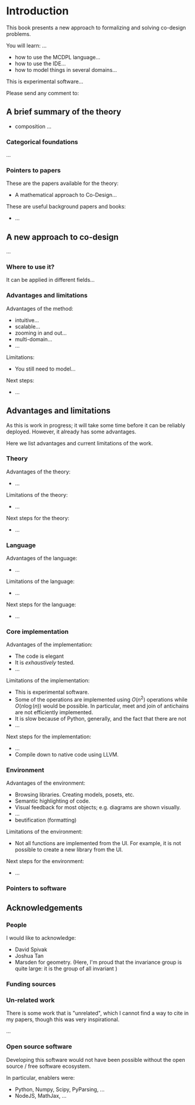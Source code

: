 # Introduction

This book presents a new approach to formalizing and solving
co-design problems.


You will learn: ...

* how to use the MCDPL language...
* how to use the IDE...
* how to model things in several domains...

This is experimental software...

Please send any comment to:

## A brief summary of the theory

* composition ...

### Categorical foundations

...

### Pointers to papers

These are the papers available for the theory:

* A mathematical approach to Co-Design...

These are useful background papers and books:

* ...

## A new approach to co-design

...


### Where to use it?

It can be applied in different fields...

### Advantages and limitations

Advantages of the method:

* intuitive...
* scalable...
* zooming in and out...
* multi-domain...
* ...

Limitations:

* You still need to model...

Next steps:

* ...

## Advantages and limitations

As this is work in progress; it will take some time before it
can be reliably deployed. However, it already has some advantages.

Here we list advantages and current limitations of the work.

### Theory

Advantages of the theory:

* ...

Limitations of the theory:

* ...

Next steps for the theory:

* ...

### Language

Advantages of the language:

* ...

Limitations of the language:

* ...

Next steps for the language:

* ...

### Core implementation

Advantages of the implementation:

* The code is elegant
* It is *exhaustively* tested.
* ...

Limitations of the implementation:

* This is experimental software.
* Some of the operations are implemented using $O(n^2)$ operations
while $O(n \log(n))$ would be possible. In particular, meet and join
of antichains are not efficiently implemented.
* It is slow because of Python, generally, and the fact that there are not
* ...

Next steps for the implementation:

* ...
* Compile down to native code using LLVM.

### Environment

Advantages of the environment:

* Browsing libraries. Creating models, posets, etc.
* Semantic highlighting of code.
* Visual feedback for most objects; e.g. diagrams are shown visually.
* ...
* beutification (formatting)

Limitations of the environment:

* Not all functions are implemented from the UI. For example,
  it is not possible to create a new library from the UI.

Next steps for the environment:

* ...


### Pointers to software

## Acknowledgements

### People

I would like to acknowledge:

* David Spivak
* Joshua Tan
* Marsden for geometry. (Here, I'm proud that the invariance group is quite large: it
is the group of all invariant  )

### Funding sources

### Un-related work

There is some work that is "unrelated", which I cannot find
a way to cite in my papers, though this was very inspirational.

...

<!--
* Homotopy Type Theory
* I found very useful the lessons Bartos Miliewsky -->

### Open source software

Developing this software would not have been possible without
the open source / free software ecosystem.

In particular, enablers were:

* Python, Numpy, Scipy, PyParsing, ...
* NodeJS, MathJax, ...

<!-- Prince : not  -->

